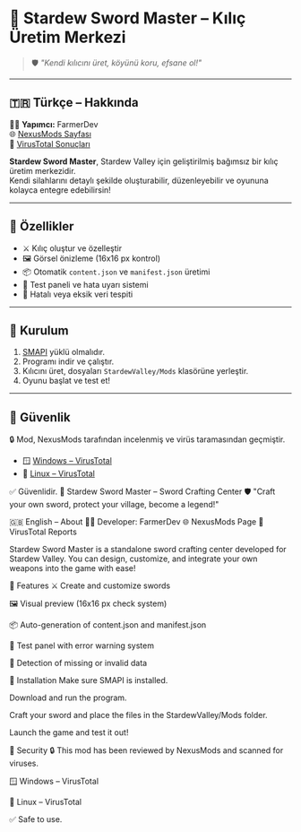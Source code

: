 # 🌾 Stardew Sword Master – Kılıç Üretim Merkezi

> 🛡️ *"Kendi kılıcını üret, köyünü koru, efsane ol!"*

---

## 🇹🇷 Türkçe – Hakkında

🧙‍♂️ **Yapımcı:** FarmerDev  
🌐 [NexusMods Sayfası](https://www.nexusmods.com/stardewvalley/mods/34856)  
🔐 [VirusTotal Sonuçları](#-güvenlik)

**Stardew Sword Master**, Stardew Valley için geliştirilmiş bağımsız bir kılıç üretim merkezidir.  
Kendi silahlarını detaylı şekilde oluşturabilir, düzenleyebilir ve oyununa kolayca entegre edebilirsin!

---

## 🧰 Özellikler

- ⚔️ Kılıç oluştur ve özelleştir  
- 🖼️ Görsel önizleme (16x16 px kontrol)  
- 📦 Otomatik `content.json` ve `manifest.json` üretimi  
- 🧪 Test paneli ve hata uyarı sistemi  
- 🚨 Hatalı veya eksik veri tespiti

---

## 💾 Kurulum

1. [SMAPI](https://smapi.io/) yüklü olmalıdır.  
2. Programı indir ve çalıştır.  
3. Kılıcını üret, dosyaları `StardewValley/Mods` klasörüne yerleştir.  
4. Oyunu başlat ve test et!

---

## 🧪 Güvenlik

🔒 Mod, NexusMods tarafından incelenmiş ve virüs taramasından geçmiştir.

- 🪟 [Windows – VirusTotal](https://www.virustotal.com/gui/file/15f88bc831007541e83e21515531200ab768ed606cab21a5c9aab5ab225d9ef1?nocache=1)  
- 🐧 [Linux – VirusTotal](https://www.virustotal.com/gui/file/075810940c7f97a9650319b43d33537832da445b9bd10a49a17b26a31f68e064)

✅ Güvenlidir.
🌾 Stardew Sword Master – Sword Crafting Center
🛡️ "Craft your own sword, protect your village, become a legend!"

🇬🇧 English – About
🧙‍♂️ Developer: FarmerDev
🌐 NexusMods Page
🔐 VirusTotal Reports

Stardew Sword Master is a standalone sword crafting center developed for Stardew Valley.
You can design, customize, and integrate your own weapons into the game with ease!

🧰 Features
⚔️ Create and customize swords

🖼️ Visual preview (16x16 px check system)

📦 Auto-generation of content.json and manifest.json

🧪 Test panel with error warning system

🚨 Detection of missing or invalid data

💾 Installation
Make sure SMAPI is installed.

Download and run the program.

Craft your sword and place the files in the StardewValley/Mods folder.

Launch the game and test it out!

🧪 Security
🔒 This mod has been reviewed by NexusMods and scanned for viruses.

🪟 Windows – VirusTotal

🐧 Linux – VirusTotal

✅ Safe to use.

